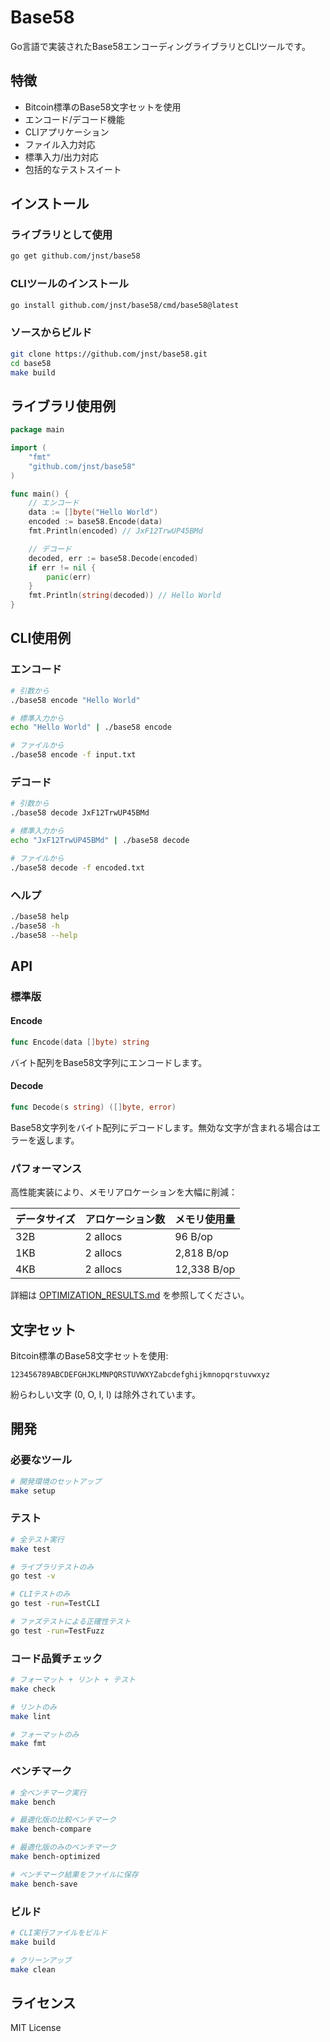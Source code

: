 # Base58

Go言語で実装されたBase58エンコーディングライブラリとCLIツールです。

## 特徴

- Bitcoin標準のBase58文字セットを使用
- エンコード/デコード機能
- CLIアプリケーション
- ファイル入力対応
- 標準入力/出力対応
- 包括的なテストスイート

## インストール

### ライブラリとして使用
```bash
go get github.com/jnst/base58
```

### CLIツールのインストール
```bash
go install github.com/jnst/base58/cmd/base58@latest
```

### ソースからビルド
```bash
git clone https://github.com/jnst/base58.git
cd base58
make build
```

## ライブラリ使用例

```go
package main

import (
    "fmt"
    "github.com/jnst/base58"
)

func main() {
    // エンコード
    data := []byte("Hello World")
    encoded := base58.Encode(data)
    fmt.Println(encoded) // JxF12TrwUP45BMd

    // デコード
    decoded, err := base58.Decode(encoded)
    if err != nil {
        panic(err)
    }
    fmt.Println(string(decoded)) // Hello World
}
```

## CLI使用例

### エンコード

```bash
# 引数から
./base58 encode "Hello World"

# 標準入力から
echo "Hello World" | ./base58 encode

# ファイルから
./base58 encode -f input.txt
```

### デコード

```bash
# 引数から
./base58 decode JxF12TrwUP45BMd

# 標準入力から
echo "JxF12TrwUP45BMd" | ./base58 decode

# ファイルから
./base58 decode -f encoded.txt
```

### ヘルプ

```bash
./base58 help
./base58 -h
./base58 --help
```

## API

### 標準版

#### Encode

```go
func Encode(data []byte) string
```

バイト配列をBase58文字列にエンコードします。

#### Decode

```go
func Decode(s string) ([]byte, error)
```

Base58文字列をバイト配列にデコードします。無効な文字が含まれる場合はエラーを返します。

### パフォーマンス

高性能実装により、メモリアロケーションを大幅に削減：

| データサイズ | アロケーション数 | メモリ使用量 |
|-------------|-----------------|-------------|
| 32B         | 2 allocs | 96 B/op |
| 1KB         | 2 allocs | 2,818 B/op |
| 4KB         | 2 allocs | 12,338 B/op |

詳細は [OPTIMIZATION_RESULTS.md](OPTIMIZATION_RESULTS.md) を参照してください。

## 文字セット

Bitcoin標準のBase58文字セットを使用:
```
123456789ABCDEFGHJKLMNPQRSTUVWXYZabcdefghijkmnopqrstuvwxyz
```

紛らわしい文字 (0, O, I, l) は除外されています。

## 開発

### 必要なツール

```bash
# 開発環境のセットアップ
make setup
```

### テスト

```bash
# 全テスト実行
make test

# ライブラリテストのみ
go test -v

# CLIテストのみ
go test -run=TestCLI

# ファズテストによる正確性テスト
go test -run=TestFuzz
```

### コード品質チェック

```bash
# フォーマット + リント + テスト
make check

# リントのみ
make lint

# フォーマットのみ
make fmt
```

### ベンチマーク

```bash
# 全ベンチマーク実行
make bench

# 最適化版の比較ベンチマーク
make bench-compare

# 最適化版のみのベンチマーク
make bench-optimized

# ベンチマーク結果をファイルに保存
make bench-save
```

### ビルド

```bash
# CLI実行ファイルをビルド
make build

# クリーンアップ
make clean
```

## ライセンス

MIT License